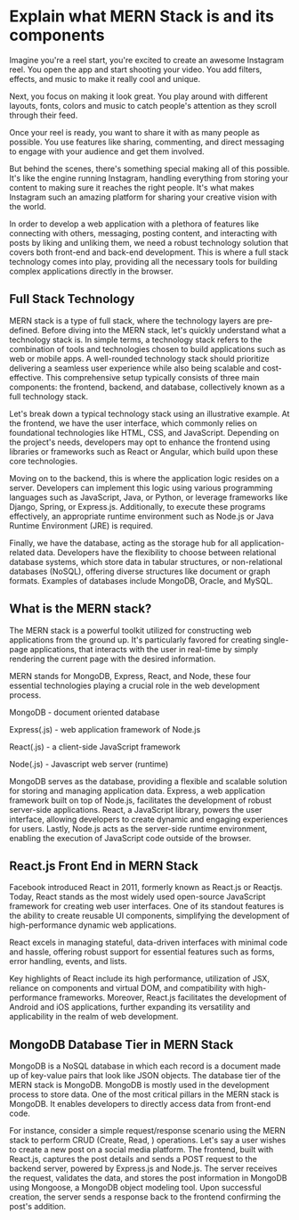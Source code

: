#  Explain what MERN Stack is and its components

Imagine you're a reel start, you're excited to create an awesome Instagram
reel. You open the app and start shooting your video. You add filters, 
effects, and music to make it really cool and unique.

Next, you focus on making it look great. You play around with different
layouts, fonts, colors and music to catch people's attention as they
scroll through their feed.

Once your reel is ready, you want to share it with as many people as 
possible. You use features like sharing, commenting, and direct messaging 
to engage with your audience and get them involved.

But behind the scenes, there's something special making all of this 
possible. It's like the engine running Instagram, handling everything from 
storing your content to making sure it reaches the right people. It's what 
makes Instagram such an amazing platform for sharing your creative vision 
with the world.


In order to develop a web application with a plethora of features like 
connecting with others, messaging, posting content, and interacting with 
posts by liking and unliking them, we need a robust technology solution 
that covers both front-end and back-end development. This is where a full 
stack technology comes into play, providing all the necessary tools for 
building complex applications directly in the browser.

## Full Stack Technology

MERN stack is a type of full stack, where the technology layers are 
pre-defined. Before diving into the MERN stack, let's quickly understand 
what a technology stack is. In simple terms, a technology stack refers to 
the combination of tools and technologies chosen to build applications 
such as web or mobile apps. A well-rounded technology stack should 
prioritize delivering a seamless user experience while also being scalable 
and cost-effective. This comprehensive setup typically consists of three 
main components: the frontend, backend, and database, collectively known 
as a full technology stack.

Let's break down a typical technology stack using an illustrative example. 
At the frontend, we have the user interface, which commonly relies on 
foundational technologies like HTML, CSS, and JavaScript. Depending on the 
project's needs, developers may opt to enhance the frontend using 
libraries or frameworks such as React or Angular, which build upon these 
core technologies.

Moving on to the backend, this is where the application logic resides on a 
server. Developers can implement this logic using various programming 
languages such as JavaScript, Java, or Python, or leverage frameworks like 
Django, Spring, or Express.js. Additionally, to execute these programs 
effectively, an appropriate runtime environment such as Node.js or Java 
Runtime Environment (JRE) is required.

Finally, we have the database, acting as the storage hub for all 
application-related data. Developers have the flexibility to choose 
between relational database systems, which store data in tabular 
structures, or non-relational databases (NoSQL), offering diverse 
structures like document or graph formats. Examples of databases include 
MongoDB, Oracle, and MySQL.


## What is the MERN stack?

The MERN stack is a powerful toolkit utilized for constructing web 
applications from the ground up. It's particularly favored for creating 
single-page applications, that interacts with the user in real-time by 
simply rendering the current page with the desired information. 

MERN stands for MongoDB, Express, React, and Node, these four  
essential technologies playing a crucial role in the web development 
process.

MongoDB - document oriented database

Express(.js) - web application framework of Node.js

React(.js) - a client-side JavaScript framework

Node(.js) - Javascript web server (runtime)


MongoDB serves as the database, providing a flexible and scalable solution 
for storing and managing application data. Express, a web application 
framework built on top of Node.js, facilitates the development of robust 
server-side applications. React, a JavaScript library, powers the user 
interface, allowing developers to create dynamic and engaging experiences 
for users. Lastly, Node.js acts as the server-side runtime environment, 
enabling the execution of JavaScript code outside of the browser.

## React.js Front End in MERN Stack

Facebook introduced React in 2011, formerly known as React.js or Reactjs.  
Today, React stands as the most widely used open-source JavaScript 
framework for creating web user interfaces. One of its standout features 
is the ability to create reusable UI components, simplifying the 
development of high-performance dynamic web applications.


React excels in managing stateful, data-driven interfaces with minimal 
code and hassle, offering robust support for essential features such as 
forms, error handling, events, and lists.

Key highlights of React include its high performance, utilization of JSX, 
reliance on components and virtual DOM, and compatibility with 
high-performance frameworks. Moreover, React.js facilitates the 
development of Android and iOS applications, further expanding its 
versatility and applicability in the realm of web development.


## MongoDB Database Tier in MERN Stack

MongoDB is a NoSQL database in which each record is a document made up of 
key-value pairs that look like JSON objects. The database tier of the MERN 
stack is MongoDB. MongoDB is mostly used in the development process to 
store data. One of the most critical pillars in the MERN stack is MongoDB. 
It enables developers to directly access data from front-end code.

For instance, consider a simple request/response scenario using the MERN 
stack to perform CRUD (Create, Read, ) operations. Let's say a user wishes 
to create a new post on a social media platform. The frontend, built with 
React.js, captures the post details and sends a POST request to the 
backend server, powered by Express.js and Node.js. The server receives the 
request, validates the data, and stores the post information in MongoDB 
using Mongoose, a MongoDB object modeling tool. Upon successful creation, 
the server sends a response back to the frontend confirming the post's 
addition.






